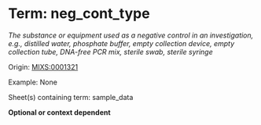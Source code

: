 # Term: neg_cont_type

*The substance or equipment used as a negative control in an investigation, e.g., distilled water, phosphate buffer, empty collection device, empty collection tube, DNA-free PCR mix, sterile swab, sterile syringe*

Origin: [MIXS:0001321](https://w3id.org/mixs/0001321)

Example: None

Sheet(s) containing term: sample_data

**Optional or context dependent**